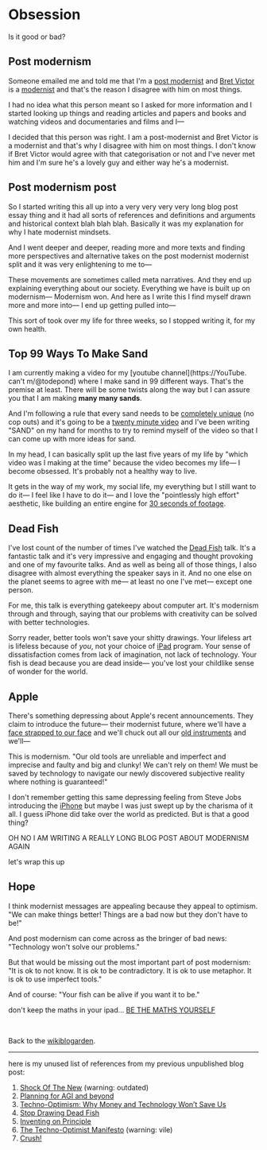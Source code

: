 # Obsession

Is it good or bad?

## Post modernism

Someone emailed me and told me that I'm a [post modernist](https://en.wikipedia.org/wiki/Postmodernism) and [Bret Victor](https://worrydream.com/) is a [modernist](https://en.wikipedia.org/wiki/Modernism) and that's the reason I disagree with him on most things. 

I had no idea what this person meant so I asked for more information and I started looking up things and reading articles and papers and books and watching videos and documentaries and films and I—

I decided that this person was right. I am a post-modernist and Bret Victor is a modernist and that's why I disagree with him on most things. I don't know if Bret Victor would agree with that categorisation or not and I've never met him and I'm sure he's a lovely guy and either way he's a modernist. 

## Post modernism post

So I started writing this all up into a very very very very long blog post essay thing and it had all sorts of references and definitions and arguments and historical context blah blah blah. Basically it was my explanation for why I hate modernist mindsets.

And I went deeper and deeper, reading more and more texts and finding more perspectives and alternative takes on the post modernist modernist split and it was very enlightening to me to—

These movements are sometimes called meta narratives. And they end up explaining everything about our society. Everything we have is built up on modernism— Modernism won. And here as I write this I find myself drawn more and more into— I end up getting pulled into—

This sort of took over my life for three weeks, so I stopped writing it, for my own health.

## Top 99 Ways To Make Sand

I am currently making a video for my [youtube channel](https://YouTube. can't m/@todepond) where I make sand in 99 different ways. That's the premise at least. There will be some twists along the way but I can assure you that I am making **many many sands**.

And I'm following a rule that every sand needs to be [completely unique](https://www.todepond.com/pondcast/finding-ninety-nine-sands/) (no cop outs) and it's going to be a [twenty minute video](https://www.todepond.com/pondcast/twenty-minute-video/) and I've been writing "SAND" on my hand for months to try to remind myself of the video so that I can come up with more ideas for sand. 

In my head, I can basically split up the last five years of my life by "which video was I making at the time" because the video becomes my life— I become obsessed. It's probably not a healthy way to live. 

It gets in the way of my work, my social life, my everything but I still want to do it— I feel like I have to do it— and I love the "pointlessly high effort" aesthetic, like building an entire engine for [30 seconds of footage](https://www.patreon.com/posts/77153106).

## Dead Fish

I've lost count of the number of times I've watched the [Dead Fish](https://vimeo.com/64895205) talk. It's a fantastic talk and it's very impressive and engaging and thought provoking and one of my favourite talks. And as well as being all of those things, I also disagree with almost everything the speaker says in it. And no one else on the planet seems to agree with me— at least no one I've met— except one person. 

For me, this talk is everything gatekeepy about computer art. It's modernism through and through, saying that our problems with creativity can be solved with better technologies.

Sorry reader, better tools won't save your shitty drawings. Your lifeless art is lifeless because of *you*, not your choice of [iPad](https://drawdeadfish.com/6/) program. Your sense of dissatisfaction comes from lack of imagination, not lack of technology. Your fish is dead because you are dead inside— you've lost your childlike sense of wonder for the world.

## Apple

There's something depressing about Apple's recent announcements. They claim to introduce the future— their modernist future, where we'll have a [face strapped to our face](https://youtu.be/QRKnrFEjDF0) and we'll chuck out all our [old instruments](https://youtu.be/ntjkwIXWtrc?si=BIdIkJGekCT9-mRV) and we'll—

This is modernism. "Our old tools are unreliable and imperfect and imprecise and faulty and big and clunky! We can't rely on them! We must be saved by technology to navigate our newly discovered subjective reality where nothing is guaranteed!"

I don't remember getting this same depressing feeling from Steve Jobs introducing the [iPhone](https://youtu.be/MnrJzXM7a6o?si=3L0fJnfq9xqu_eg3) but maybe I was just swept up by the charisma of it all. I guess iPhone did take over the world as predicted. But is that a good thing?

OH NO I AM WRITING A REALLY LONG BLOG POST ABOUT MODERNISM AGAIN

let's wrap this up

## Hope

I think modernist messages are appealing because they appeal to optimism. "We can make things better! Things are a bad now but they don't have to be!"

And post modernism can come across as the bringer of bad news: "Technology won't solve our problems."

But that would be missing out the most important part of post modernism: "It is ok to not know. It is ok to be contradictory. It is ok to use metaphor. It is ok to use imperfect tools."

And of course: "Your fish can be alive if you want it to be."

don't keep the maths in your ipad... [BE THE MATHS YOURSELF](https://x.com/tldraw/status/1801264226314408029)

<br>
 
Back to the [wikiblogarden](/wikiblogarden).

<hr>

here is my unused list of references from my previous unpublished blog post: 

1. [Shock Of The New](https://youtu.be/J3ne7Udaetg?si=46UkF2SAwZDmxE1E) (warning: outdated)
2. [Planning for AGI and beyond](https://openai.com/index/planning-for-agi-and-beyond/)
3. [Techno-Optimism: Why Money and Technology Won’t Save Us](https://earth.org/techno-optimism/)
4. [Stop Drawing Dead Fish](https://vimeo.com/64895205)
5.  [Inventing on Principle](https://vimeo.com/906418692)
6.   [The Techno-Optimist Manifesto](https://a16z.com/the-techno-optimist-manifesto/) (warning: vile)
7. [Crush!](https://youtu.be/ntjkwIXWtrc?si=Z9w-XA_3eSI_yPaL)
[^fascist]: calling fascist things fascist annoys the right people
[^access]: [Accessibility has failed: Try generative UI = Individualised UX](https://jakobnielsenphd.substack.com/p/accessibility-generative-ui?utm_source=post-banner&utm_medium=web&utm_campaign=posts-open-in-app&publication_id=1748390&post_id=142119583&triedRedirect=true)
[^post]: [Post modernism by tode pond](https://www.todepond.com/wikiblogarden/meta/narrative/modernism)
[^opinion]: [it's just my opinion](https://www.todepond.com/wikiblogarden/academia/opinion/)
[^surveillance]: [Signal’s Meredith Whittaker: AI is fundamentally ‘a surveillance technology’](https://techcrunch.com/2023/09/25/signals-meredith-whittaker-ai-is-fundamentally-a-surveillance-technology/)
[^one]: [Heretical thoughts](https://www.ribaj.com/culture/heretical-thoughts)
[^mod-post]: [Modernism: Towards postmodernism](https://www.rep.routledge.com/articles/thematic/modernism/v-1/sections/towards-postmodernism)
[^egypt]: [A brief guide to Egyptian surrealist](https://youtu.be/yabE7Lj8Bbs?si=xfqaij4ZAH7wDsml)
[^mod-real]: [Modernism: Reality and observation](https://www.rep.routledge.com/articles/thematic/modernism/v-1/sections/reality-and-observation)
[^view]: [What is modernism?](https://www.utoledo.edu/library/canaday/guidepages/Modernism2.html#:~:text=Modernism%20is%20a%20period%20in,verse%20from%20the%2019th%20century.)
[^pers]: [Modernism](https://www.britannica.com/art/Modernism-art/Modernism-in-the-visual-arts-and-architecture)
[^style]: [A Brief History of The International Style](https://www.archdaily.com/997425/a-brief-history-of-the-international-style)
[^tech]: [Modernism, Science, and Technology, Book Review](https://eprints.gla.ac.uk/158074/1/158074.pdf)
[^today]: [Today and tomorrow](https://www.the-tls.co.uk/articles/science-and-technology-modernism/)
[^when]: [When science went modern](https://hedgehogreview.com/issues/the-cultural-contradictions-of-modern-science/articles/when-science-went-modern)

